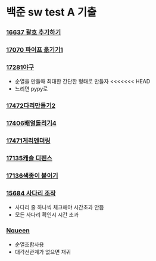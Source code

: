 # 백준 sw test A 기출

### [16637 괄호 추가하기](https://www.acmicpc.net/problem/16637)

### [17070 파이프 옮기기1](https://www.acmicpc.net/problem/17070)

### [17281야구](https://www.acmicpc.net/problem/17281)

- 순열을 만들때 최대한 간단한 형태로 만들자
  <<<<<<< HEAD
- 느리면 pypy로 

### [17472다리만들기2](https://www.acmicpc.net/problem/17472)

### [17406배열돌리기4](https://www.acmicpc.net/problem/17406)

### [17471게리멘더링](https://www.acmicpc.net/problem/17471)

### [17135캐슬 디펜스](https://www.acmicpc.net/problem/17135)
### [17136색종이 붙이기](https://www.acmicpc.net/problem/17136)
### [15684 사다리 조작](https://www.acmicpc.net/submit/15684/48296931)
- 사다리 줄 하나씩 체크해야 시간초과 안뜸
- 모든 사다리 확인시 시간 초과
### [Nqueen](https://www.acmicpc.net/problem/9663)
- 순열조합사용
- 대각선관계가 없으면 재귀